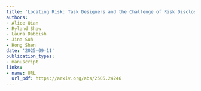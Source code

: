 ```yaml
---
title: 'Locating Risk: Task Designers and the Challenge of Risk Disclosure in Crowdsourced RAI Content Work'
authors:
- Alice Qian
- Ryland Shaw
- Laura Dabbish
- Jina Suh
- Hong Shen
date: '2025-09-11'
publication_types:
- manuscript
links:
- name: URL
  url_pdf: https://arxiv.org/abs/2505.24246
---
```

